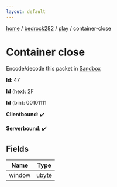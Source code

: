 ```yaml
---
layout: default
---
```


[home](/)  /  [bedrock282](/protocol/bedrock282)  /  [play](/protocol/bedrock282/play)  /  container-close

# Container close

Encode/decode this packet in [Sandbox](../../../sandbox/bedrock282#Play.ContainerClose)

**Id**: 47

**Id** (hex): 2F

**Id** (bin): 00101111

**Clientbound**: ✔️

**Serverbound**: ✔️

## Fields

Name | Type
---|---
window | ubyte

